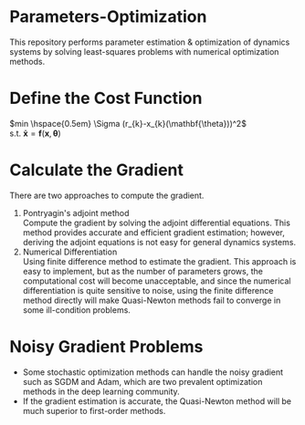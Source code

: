 # Parameters-Optimization
This repository performs parameter estimation & optimization of dynamics systems by solving least-squares problems with numerical optimization methods.
# Define the Cost Function

$min \hspace{0.5em} \Sigma (r_{k}-x_{k}(\mathbf{\theta}))^2$\
s.t.
$\mathbf{\dot{x}}=\mathbf{f}(\mathbf{x},\mathbf{\theta} )$
# Calculate the Gradient
There are two approaches to compute the gradient.
1. Pontryagin's adjoint method\
   Compute the gradient by solving the adjoint differential equations. This method provides accurate and efficient gradient estimation; however, deriving the adjoint equations is not easy for general dynamics systems.
2. Numerical Differentiation\
   Using finite difference method to estimate the gradient. This approach is easy to implement, but as the number of parameters grows,
   the computational cost will become unacceptable, and since the numerical differentiation is quite sensitive to noise, using the finite difference method      directly will make Quasi-Newton methods fail to converge in some ill-condition problems.
# Noisy Gradient Problems
* Some stochastic optimization methods can handle the noisy gradient such as SGDM and Adam, which are two prevalent optimization methods
in the deep learning community.
* If the gradient estimation is accurate, the Quasi-Newton method will be much superior to first-order methods.
